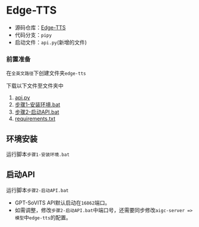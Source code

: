 # Edge-TTS

- 源码仓库：[Edge-TTS](https://github.com/rany2/edge-tts)
- 代码分支：`pipy`
- 启动文件：`api.py`(新增的文件)

### 前置准备

在`全英文路径`下创建文件夹`edge-tts`

下载以下文件至文件夹中

1. [api.py](IMAGE_BASE_URL/files/edge-tts/api.py)
2. [步骤1-安装环境.bat](IMAGE_BASE_URL/files/edge-tts/步骤1-安装环境.bat)
3. [步骤2-启动API.bat](IMAGE_BASE_URL/files/edge-tts/步骤2-启动API.bat)
4. [requirements.txt](IMAGE_BASE_URL/files/edge-tts/requirements.txt)

## 环境安装

运行脚本`步骤1-安装环境.bat`

## 启动API

运行脚本`步骤2-启动API.bat`

- GPT-SoVITS API默认启动在`16862`端口。
- 如需调整，修改`步骤2-启动API.bat`中端口号，还需要同步修改`aigc-server => 模型`中`edge-tts`的配置。